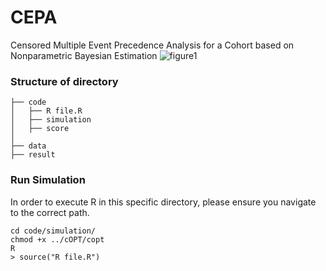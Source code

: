 # CEPA
Censored Multiple Event Precedence Analysis for a Cohort based on Nonparametric Bayesian Estimation
![figure1](https://github.com/Jangwon37/CEPA/assets/99333410/06165b9a-ed97-43fd-a321-b50eb09782cd)


### Structure of directory
```
├── code
│   ├── R file.R 
│   ├── simulation
│   ├── score
│ 
├── data
├── result
```

### Run Simulation
In order to execute R in this specific directory, please ensure you navigate to the correct path.
```
cd code/simulation/
chmod +x ../cOPT/copt
R
> source("R file.R")
```


